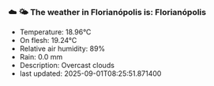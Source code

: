 ### ☁️ 🌤️  The weather in Florianópolis is: Florianópolis

- Temperature: 18.96°C
- On flesh: 19.24°C
- Relative air humidity: 89%
- Rain: 0.0 mm
- Description: Overcast clouds
- last updated: 2025-09-01T08:25:51.871400
